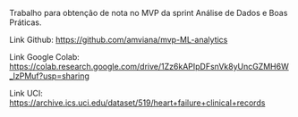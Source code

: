 Trabalho para obtenção de nota no MVP da sprint Análise de Dados e Boas Práticas.

Link Github: https://github.com/amviana/mvp-ML-analytics

Link Google Colab: https://colab.research.google.com/drive/1Zz6kAPIpDFsnVk8yUncGZMH6W_lzPMuf?usp=sharing

Link UCI: https://archive.ics.uci.edu/dataset/519/heart+failure+clinical+records
